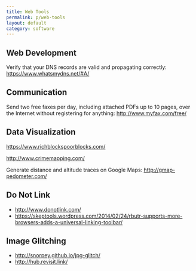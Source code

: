 ```yaml
---
title: Web Tools
permalink: p/web-tools
layout: default
category: software
---
```


Web Development
---------------

Verify that your DNS records are valid and propagating correctly: <https://www.whatsmydns.net/#A/>

Communication
-------------

Send two free faxes per day, including attached PDFs up to 10 pages, over the Internet without registering for anything: <http://www.myfax.com/free/>

Data Visualization
------------------

<https://www.richblockspoorblocks.com/>

<http://www.crimemapping.com/>

Generate distance and altitude traces on Google Maps: <http://gmap-pedometer.com/>

Do Not Link
-----------

-   <http://www.donotlink.com/>
-   <https://skeptools.wordpress.com/2014/02/24/rbutr-supports-more-browsers-adds-a-universal-linking-toolbar/>

Image Glitching
---------------

-   <http://snorpey.github.io/jpg-glitch/>
-   <http://hub.revisit.link/>
